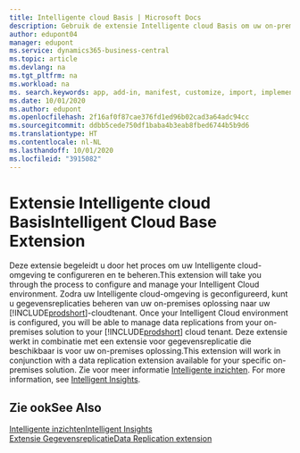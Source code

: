 ```yaml
---
title: Intelligente cloud Basis | Microsoft Docs
description: Gebruik de extensie Intelligente cloud Basis om uw on-premises oplossing te verbinden met Business Central online.
author: edupont04
manager: edupont
ms.service: dynamics365-business-central
ms.topic: article
ms.devlang: na
ms.tgt_pltfrm: na
ms.workload: na
ms. search.keywords: app, add-in, manifest, customize, import, implement
ms.date: 10/01/2020
ms.author: edupont
ms.openlocfilehash: 2f16af0f87cae376fd1ed96b02cad3a64adc94cc
ms.sourcegitcommit: ddbb5cede750df1baba4b3eab8fbed6744b5b9d6
ms.translationtype: HT
ms.contentlocale: nl-NL
ms.lasthandoff: 10/01/2020
ms.locfileid: "3915082"
---
```

# <a name="intelligent-cloud-base-extension"></a><span data-ttu-id="f458e-103">Extensie Intelligente cloud Basis</span><span class="sxs-lookup"><span data-stu-id="f458e-103">Intelligent Cloud Base Extension</span></span>

<span data-ttu-id="f458e-104">Deze extensie begeleidt u door het proces om uw Intelligente cloud-omgeving te configureren en te beheren.</span><span class="sxs-lookup"><span data-stu-id="f458e-104">This extension will take you through the process to configure and manage your Intelligent Cloud environment.</span></span><span data-ttu-id="f458e-105"> Zodra uw Intelligente cloud-omgeving is geconfigureerd, kunt u gegevensreplicaties beheren van uw on-premises oplossing naar uw [!INCLUDE[prodshort](includes/prodshort.md)]-cloudtenant.</span><span class="sxs-lookup"><span data-stu-id="f458e-105"> Once your Intelligent Cloud environment is configured, you will be able to manage data replications from your on-premises solution to your [!INCLUDE[prodshort](includes/prodshort.md)] cloud tenant.</span></span> <span data-ttu-id="f458e-106">Deze extensie werkt in combinatie met een extensie voor gegevensreplicatie die beschikbaar is voor uw on-premises oplossing.</span><span class="sxs-lookup"><span data-stu-id="f458e-106">This extension will work in conjunction with a data replication extension available for your specific on-premises solution.</span></span><span data-ttu-id="f458e-107"> Zie voor meer informatie [Intelligente inzichten](about-intelligent-cloud.md).</span><span class="sxs-lookup"><span data-stu-id="f458e-107"> For more information, see [Intelligent Insights](about-intelligent-cloud.md).</span></span>  

## <a name="see-also"></a><span data-ttu-id="f458e-108">Zie ook</span><span class="sxs-lookup"><span data-stu-id="f458e-108">See Also</span></span>

[<span data-ttu-id="f458e-109">Intelligente inzichten</span><span class="sxs-lookup"><span data-stu-id="f458e-109">Intelligent Insights</span></span>](about-intelligent-cloud.md)  
[<span data-ttu-id="f458e-110">Extensie Gegevensreplicatie</span><span class="sxs-lookup"><span data-stu-id="f458e-110">Data Replication extension</span></span>](ui-extensions-data-replication.md)  
